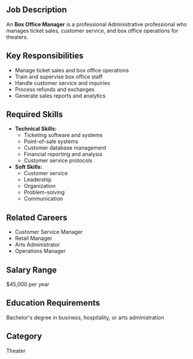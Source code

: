 ## Job Description
An **Box Office Manager** is a professional Administrative professional who manages ticket sales, customer service, and box office operations for theaters.

## Key Responsibilities
- Manage ticket sales and box office operations
- Train and supervise box office staff
- Handle customer service and inquiries
- Process refunds and exchanges
- Generate sales reports and analytics

## Required Skills
- **Technical Skills:**
  - Ticketing software and systems
  - Point-of-sale systems
  - Customer database management
  - Financial reporting and analysis
  - Customer service protocols
- **Soft Skills:**
  - Customer service
  - Leadership
  - Organization
  - Problem-solving
  - Communication

## Related Careers
- Customer Service Manager
- Retail Manager
- Arts Administrator
- Operations Manager

## Salary Range
$45,000 per year

## Education Requirements
Bachelor's degree in business, hospitality, or arts administration

## Category
Theater
